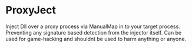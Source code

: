 # ProxyJect
Inject Dll over a proxy process via ManualMap in to your target process. 
Preventing any signature based detection from the injector itself. 
Can be used for game-hacking and shouldnt be used to harm anything or anyone.
